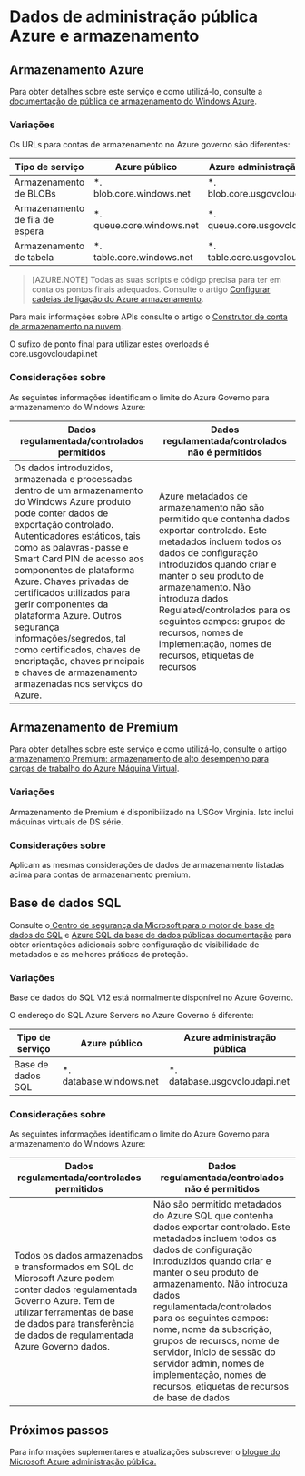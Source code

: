 <properties
    pageTitle="Documentação do Azure administração pública | Microsoft Azure"
    description="Este procedimento fornece uma comparision das funcionalidades e orientações sobre como desenvolver aplicações para administração pública do Azure"
    services="Azure-Government"
    cloud="gov" 
    documentationCenter=""
    authors="ryansoc"
    manager="zakramer"
    editor=""/>

<tags
    ms.service="multiple"
    ms.devlang="na"
    ms.topic="article"
    ms.tgt_pltfrm="na"
    ms.workload="azure-government"
    ms.date="09/30/2016"
    ms.author="ryansoc"/>


#  <a name="azure-government-data-and-storage"></a>Dados de administração pública Azure e armazenamento

##  <a name="azure-storage"></a>Armazenamento Azure

Para obter detalhes sobre este serviço e como utilizá-lo, consulte a [documentação de pública de armazenamento do Windows Azure](https://azure.microsoft.com/documentation/services/storage/).

### <a name="variations"></a>Variações

Os URLs para contas de armazenamento no Azure governo são diferentes:

Tipo de serviço|Azure público|Azure administração pública
---|---|---
Armazenamento de BLOBs|*. blob.core.windows.net|*. blob.core.usgovcloudapi.net
Armazenamento de fila de espera|*. queue.core.windows.net|*. queue.core.usgovcloudapi.net
Armazenamento de tabela|*. table.core.windows.net| *. table.core.usgovcloudapi.net

>[AZURE.NOTE] Todas as suas scripts e código precisa para ter em conta os pontos finais adequados.  Consulte o artigo [Configurar cadeias de ligação do Azure armazenamento](../storage-configure-connection-string.md#creating-a-connection-string-to-the-explicit-storage-endpoint). 

Para mais informações sobre APIs consulte o artigo o <a href="https://msdn.microsoft.com/en-us/library/azure/mt616540.aspx">Construtor de conta de armazenamento na nuvem</a>.

O sufixo de ponto final para utilizar estes overloads é core.usgovcloudapi.net 

### <a name="considerations"></a>Considerações sobre

As seguintes informações identificam o limite do Azure Governo para armazenamento do Windows Azure:

| Dados regulamentada/controlados permitidos | Dados regulamentada/controlados não é permitidos |
|--------------------------------------------------------------------------------------|-----------------------------------------------------------------------------------------------------------------------------------------------------------------------------------------------------------------------------------------------------------------------------------------------------------------|
| Os dados introduzidos, armazenada e processadas dentro de um armazenamento do Windows Azure produto pode conter dados de exportação controlado. Autenticadores estáticos, tais como as palavras-passe e Smart Card PIN de acesso aos componentes de plataforma Azure. Chaves privadas de certificados utilizados para gerir componentes da plataforma Azure. Outros segurança informações/segredos, tal como certificados, chaves de encriptação, chaves principais e chaves de armazenamento armazenadas nos serviços do Azure. | Azure metadados de armazenamento não são permitido que contenha dados exportar controlado. Este metadados incluem todos os dados de configuração introduzidos quando criar e manter o seu produto de armazenamento.  Não introduza dados Regulated/controlados para os seguintes campos: grupos de recursos, nomes de implementação, nomes de recursos, etiquetas de recursos  

##  <a name="premium-storage"></a>Armazenamento de Premium

Para obter detalhes sobre este serviço e como utilizá-lo, consulte o artigo [armazenamento Premium: armazenamento de alto desempenho para cargas de trabalho do Azure Máquina Virtual](../storage/storage-premium-storage.md).

###  <a name="variations"></a>Variações

Armazenamento de Premium é disponibilizado na USGov Virginia. Isto inclui máquinas virtuais de DS série. 

### <a name="considerations"></a>Considerações sobre

Aplicam as mesmas considerações de dados de armazenamento listadas acima para contas de armazenamento premium. 

##  <a name="sql-database"></a>Base de dados SQL

Consulte o<a href="https://msdn.microsoft.com/en-us/library/bb510589.aspx"> Centro de segurança da Microsoft para o motor de base de dados do SQL</a> e [Azure SQL da base de dados públicas documentação](https://azure.microsoft.com/documentation/services/sql-database/) para obter orientações adicionais sobre configuração de visibilidade de metadados e as melhores práticas de proteção.

### <a name="variations"></a>Variações

Base de dados do SQL V12 está normalmente disponível no Azure Governo.

O endereço do SQL Azure Servers no Azure Governo é diferente:

Tipo de serviço|Azure público|Azure administração pública
---|---|---
Base de dados SQL|*. database.windows.net|*. database.usgovcloudapi.net

### <a name="considerations"></a>Considerações sobre

As seguintes informações identificam o limite do Azure Governo para armazenamento do Windows Azure:

| Dados regulamentada/controlados permitidos | Dados regulamentada/controlados não é permitidos |
|--------------------------------------------------------------------------------------|-----------------------------------------------------------------------------------------------------------------------------------------------------------------------------------------------------------------------------------------------------------------------------------------------------------------|
| Todos os dados armazenados e transformados em SQL do Microsoft Azure podem conter dados regulamentada Governo Azure. Tem de utilizar ferramentas de base de dados para transferência de dados de regulamentada Azure Governo dados. | Não são permitido metadados do Azure SQL que contenha dados exportar controlado. Este metadados incluem todos os dados de configuração introduzidos quando criar e manter o seu produto de armazenamento.  Não introduza dados regulamentada/controlados para os seguintes campos: nome, nome da subscrição, grupos de recursos, nome de servidor, início de sessão do servidor admin, nomes de implementação, nomes de recursos, etiquetas de recursos de base de dados

##  <a name="next-steps"></a>Próximos passos

Para informações suplementares e atualizações subscrever o <a href="https://blogs.msdn.microsoft.com/azuregov/">blogue do Microsoft Azure administração pública.</a>
